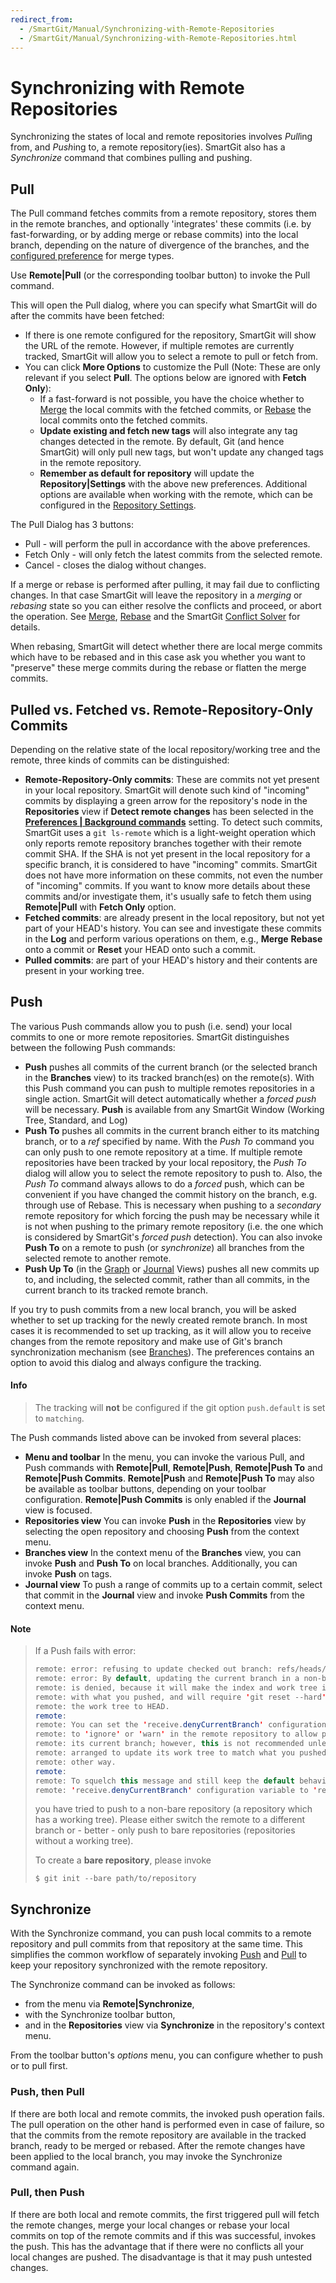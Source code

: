 ```yaml
---
redirect_from:
  - /SmartGit/Manual/Synchronizing-with-Remote-Repositories
  - /SmartGit/Manual/Synchronizing-with-Remote-Repositories.html
---
```


# Synchronizing with Remote Repositories

Synchronizing the states of local and remote repositories involves *Pull*ing from, and *Push*ing to, a remote repository(ies). SmartGit also has a *Synchronize* command that combines pulling and pushing.

## Pull

The Pull command fetches commits from a remote repository, stores them in the remote branches, and optionally 'integrates' these commits (i.e. by fast-forwarding, or by adding merge or rebase commits) into the local branch, depending on the nature of divergence of the branches, and the [configured preference](Repository-Settings.md#fetch-and-pull) for merge types.

Use **Remote\|Pull** (or the corresponding toolbar button) to invoke the Pull command.

This will open the Pull dialog, where you can specify what SmartGit will do after the commits have been fetched:

- If there is one remote configured for the repository, SmartGit will show the URL of the remote. However, if multiple remotes are currently tracked, SmartGit will allow you to select a remote to pull or fetch from.
- You can click **More Options** to customize the Pull (Note: These are only relevant if you select **Pull**. The options below are ignored with **Fetch Only**):
    - If a fast-forward is not possible, you have the choice whether to [Merge](../Branch/Merge.md) the local commits with the fetched commits, or [Rebase](../Branch/Rebase.md) the local commits onto the fetched commits.
    - **Update existing and fetch new tags** will also integrate any tag changes detected in the remote. By default, Git (and hence SmartGit) will only pull new tags, but won't update any changed tags in the remote repository.
    - **Remember as default for repository** will update the **Repository\|Settings** with the above new preferences. Additional options are available when working with the remote, which can be configured in the [Repository Settings](Repository-Settings.md).

The Pull Dialog has 3 buttons:

- Pull - will perform the pull in accordance with the above preferences.
- Fetch Only - will only fetch the latest commits from the selected remote.
- Cancel - closes the dialog without changes.

If a merge or rebase is performed after pulling, it may fail due to conflicting changes. In that case SmartGit will leave the repository in a *merging* or *rebasing* state so you can either resolve the conflicts and proceed, or abort the operation. See [Merge](../Branch/Merge.md), [Rebase](../Branch/Rebase.md) and the SmartGit [Conflict Solver](../Branch/Conflict-Solver.md) for details.

When rebasing, SmartGit will detect whether there are local merge commits which have to be rebased and in this case ask you whether you want to "preserve" these merge commits during the rebase or flatten the merge commits.

## Pulled vs. Fetched vs. Remote-Repository-Only Commits

Depending on the relative state of the local repository/working tree and the remote, three kinds of commits can be distinguished:

- **Remote-Repository-Only commits**: These are commits not yet present in your local repository. SmartGit will denote such kind of "incoming" commits by displaying a green arrow for the repository's node in the
  **Repositories** view if **Detect remote changes** has been selected in the [**Preferences \| Background commands**](../Preferences/Commands.md#background-commands) setting. To detect such commits, SmartGit uses a `git ls-remote` which is a light-weight operation which only reports remote repository branches together with their remote commit SHA. If the SHA is not yet present in the local repository for a specific branch, it is considered to have "incoming" commits. SmartGit does not have more information on these commits, not even the number of "incoming" commits. If you want to know more details about these commits and/or investigate them, it's usually safe to fetch them using **Remote\|Pull** with **Fetch Only** option.
- **Fetched commits**: are already present in the local repository, but not yet part of your HEAD's history. You can see and investigate these commits in the **Log** and perform various operations on them, e.g., **Merge** **Rebase** onto a commit or **Reset** your HEAD onto such a commit.
- **Pulled commits**: are part of your HEAD's history and their contents are present in your working tree.

## Push

The various Push commands allow you to push (i.e. send) your local commits to one or more remote repositories. SmartGit distinguishes between the following Push commands:

- **Push** pushes all commits of the current branch (or the selected branch in the **Branches** view) to its tracked branch(es) on the remote(s). With this Push command you can push to multiple remotes repositories in a single action. SmartGit will detect automatically whether a *forced push* will be necessary.
  **Push** is available from any SmartGit Window (Working Tree, Standard, and Log)
- **Push To** pushes all commits in the current branch either to its matching branch, or to a *ref* specified by name. With the *Push To* command you can only push to one remote repository at a time. If multiple remote repositories have been tracked by your local repository, the *Push To* dialog will allow you to select the remote repository to push to. Also, the *Push To* command always allows to do a *forced* push, which can be convenient if you have changed the commit history on the branch, e.g. through use of Rebase. This is necessary when pushing to a *secondary* remote repository for which forcing the push may be necessary while it is not when pushing to the primary remote repository (i.e. the one which is considered by SmartGit's *forced push* detection). You can also invoke **Push To** on a remote to push (or *synchronize*) all branches from the selected remote to another remote.
- **Push Up To** (in the [Graph](../Graph-View.md) or [Journal](../Journal-View.md) Views) pushes all new commits up to, and including, the selected commit, rather than all commits, in the current branch to its tracked remote branch.

If you try to push commits from a new local branch, you will be asked whether to set up tracking for the newly created remote branch. In most cases it is recommended to set up tracking, as it will allow you to receive changes from the remote repository and make use of Git's branch synchronization mechanism (see [Branches](../Branch/Branching.md)). The preferences contains an option to avoid this dialog and always configure the tracking.

#### Info

> The tracking will **not** be configured if the git option `push.default` is set to `matching`.

The Push commands listed above can be invoked from several places:

- **Menu and toolbar** In the menu, you can invoke the various Pull, and Push commands with **Remote\|Pull**, **Remote\|Push**, **Remote\|Push To** and **Remote\|Push Commits**.
  **Remote\|Push** and **Remote\|Push To** may also be available as toolbar buttons, depending on your toolbar configuration.
  **Remote\|Push Commits** is only enabled if the **Journal** view is focused.
- **Repositories view** You can invoke **Push** in the **Repositories** view by selecting the open repository and choosing
  **Push** from the context menu.
- **Branches view** In the context menu of the **Branches** view, you can invoke **Push** and **Push To** on local branches. Additionally, you can invoke **Push** on tags.
- **Journal view** To push a range of commits up to a certain commit, select that commit in the **Journal** view and invoke **Push Commits**
  from the context menu.

#### Note

> If a Push fails with error:
>
>
>
>
> ``` java
> remote: error: refusing to update checked out branch: refs/heads/master
> remote: error: By default, updating the current branch in a non-bare repository
> remote: is denied, because it will make the index and work tree inconsistent
> remote: with what you pushed, and will require 'git reset --hard' to match
> remote: the work tree to HEAD.
> remote:
> remote: You can set the 'receive.denyCurrentBranch' configuration variable
> remote: to 'ignore' or 'warn' in the remote repository to allow pushing into
> remote: its current branch; however, this is not recommended unless you
> remote: arranged to update its work tree to match what you pushed in some
> remote: other way.
> remote:
> remote: To squelch this message and still keep the default behaviour, set
> remote: 'receive.denyCurrentBranch' configuration variable to 'refuse'.
> ```
>
>
>
> you have tried to push to a non-bare repository (a repository which has
> a working tree). Please either switch the remote to a different branch
> or - better - only push to bare repositories (repositories without a
> working tree).
>
> To create a **bare repository**, please invoke
>
> `$ git init --bare path/to/repository`

## Synchronize

With the Synchronize command, you can push local commits to a remote repository and pull commits from that repository at the same time. This simplifies the common workflow of separately invoking [Push](#push) and
[Pull](#pull) to keep your repository synchronized with the remote repository.

The Synchronize command can be invoked as follows:

- from the menu via **Remote\|Synchronize**,
- with the Synchronize toolbar button,
- and in the **Repositories** view via **Synchronize** in the repository's context menu.

From the toolbar button's *options* menu, you can configure whether to push or to pull first.

### Push, then Pull

If there are both local and remote commits, the invoked push operation fails. The pull operation on the other hand is performed even in case of failure, so that the commits from the remote repository are available in the tracked branch, ready to be merged or rebased. After the remote changes have been applied to the local branch, you may invoke the Synchronize command again.

### Pull, then Push

If there are both local and remote commits, the first triggered pull will fetch the remote changes, merge your local changes or rebase your local commits on top of the remote commits and if this was successful, invokes the push. This has the advantage that if there were no conflicts all your local changes are pushed. The disadvantage is that it may push untested changes.
